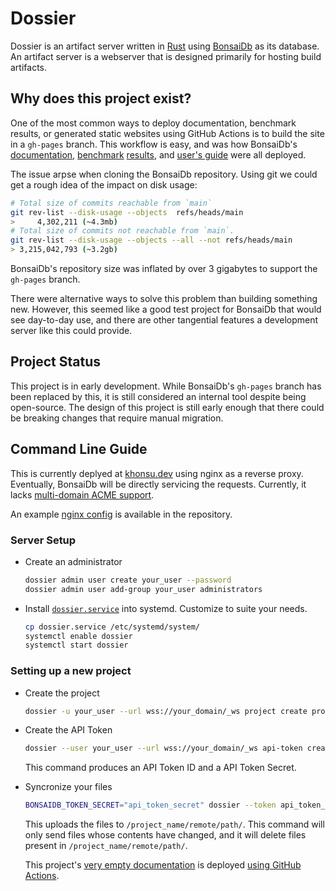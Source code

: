 # Dossier

Dossier is an artifact server written in [Rust][rust] using
[BonsaiDb][bonsaidb] as its database. An artifact server is a webserver that is
designed primarily for hosting build artifacts.

## Why does this project exist?

One of the most common ways to deploy documentation, benchmark results, or
generated static websites using GitHub Actions is to build the site in a
`gh-pages` branch. This workflow is easy, and was how BonsaiDb's
[documentation][bonsaidb-docs], [benchmark][bonsaidb-suite]
[results][bonsaidb-commerce], and [user's guide][bonsaidb-guide] were all
deployed.

The issue arpse when cloning the BonsaiDb repository. Using git we could get a
rough idea of the impact on disk usage:

```sh
# Total size of commits reachable from `main`
git rev-list --disk-usage --objects  refs/heads/main
>     4,302,211 (~4.3mb)
# Total size of commits not reachable from `main`.
git rev-list --disk-usage --objects --all --not refs/heads/main
> 3,215,042,793 (~3.2gb)
```

BonsaiDb's repository size was inflated by over 3 gigabytes to support the
`gh-pages` branch.

There were alternative ways to solve this problem than building something new.
However, this seemed like a good test project for BonsaiDb that would see
day-to-day use, and there are other tangential features a development server
like this could provide.

## Project Status

This project is in early development. While BonsaiDb's `gh-pages` branch has
been replaced by this, it is still considered an internal tool despite being
open-source. The design of this project is still early enough that there could
be breaking changes that require manual migration.

## Command Line Guide

This is currently deplyed at [khonsu.dev][docs] using nginx as a reverse proxy.
Eventually, BonsaiDb will be directly servicing the requests. Currently, it
lacks [multi-domain ACME
support](https://github.com/khonsulabs/bonsaidb/issues/173).

An example [nginx config][nginx-config] is available in the repository.

### Server Setup

- Create an administrator

  ```sh
  dossier admin user create your_user --password
  dossier admin user add-group your_user administrators
  ```

- Install [`dossier.service`][systemd-service] into systemd. Customize to
  suite your needs.

  ```sh
  cp dossier.service /etc/systemd/system/
  systemctl enable dossier
  systemctl start dossier
  ```

### Setting up a new project

- Create the project

  ```sh
  dossier -u your_user --url wss://your_domain/_ws project create project_name
  ```

- Create the API Token

  ```sh
  dossier --user your_user --url wss://your_domain/_ws api-token create project_name token_label
  ```

  This command produces an API Token ID and a API Token Secret.

- Syncronize your files

  ```sh
  BONSAIDB_TOKEN_SECRET="api_token_secret" dossier --token api_token_id project sync project_name path/to/local/files /remote/path/
  ```

  This uploads the files to `/project_name/remote/path/`. This command will only
  send files whose contents have changed, and it will delete files present in
  `/project_name/remote/path/`.

  This project's [very empty documentation][docs] is deployed [using GitHub
  Actions][docs-workflow].

[rust]: https://rust-lang.org
[bonsaidb]: https://bonsaidb.io/
[bonsaidb-docs]: https://dev.bonsaidb.io/main/docs/bonsaidb/
[bonsaidb-suite]: https://dev.bonsaidb.io/main/benchmarks/suite/report/
[bonsaidb-commerce]: https://dev.bonsaidb.io/main/benchmarks/commerce/
[bonsaidb-guide]: https://dev.bonsaidb.io/main/guide/
[docs]: https://khonsu.dev/dossier/main/docs/dossier/
[nginx-config]: https://github.com/khonsulabs/dossier/blob/main/dossier.nginx.conf
[systemd-service]: https://github.com/khonsulabs/dossier/blob/main/dossier.service
[docs-workflow]: https://github.com/khonsulabs/dossier/blob/main/.github/workflows/docs.yml
